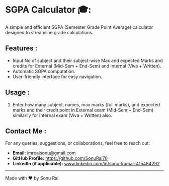 # SGPA Calculator 🎓:

A simple and efficient SGPA (Semester Grade Point Average) calculator designed to streamline grade calculations.

## Features : 
- Input No of subject and their subject-wise Max and expected Marks and credits for External (Mid-Sem + End-Sem) and Internal (Viva + Written).
- Automatic SGPA computation.
- User-friendly interface for easy navigation.

## Usage : 
1. Enter how many subject, names, max marks (full marks), and expected marks and their credit point in External exam (Mid-Sem + End-Sem) similarlly for Internal exam (Viva + Written) also.


## Contact Me :
For any queries, suggestions, or collaborations, feel free to reach out:
- **Email:** imrealsonu@gmail.com
- **GitHub Profile:** https://github.com/SonuRai70
- **LinkedIn (if applicable):** www.linkedin.com/in/sonu-kumar-415484292

---
Made with ❤️ by Sonu Rai
```
